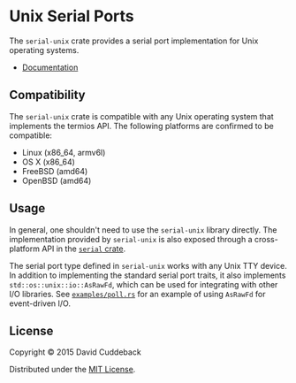 # Unix Serial Ports

The `serial-unix` crate provides a serial port implementation for Unix operating systems.

* [Documentation](http://dcuddeback.github.io/serial-rs/serial_unix/)

## Compatibility

The `serial-unix` crate is compatible with any Unix operating system that implements the termios
API. The following platforms are confirmed to be compatible:

* Linux (x86_64, armv6l)
* OS X (x86_64)
* FreeBSD (amd64)
* OpenBSD (amd64)

## Usage

In general, one shouldn't need to use the `serial-unix` library directly. The implementation
provided by `serial-unix` is also exposed through a cross-platform API in the [`serial`
crate](../serial/).

The serial port type defined in `serial-unix` works with any Unix TTY device. In addition to
implementing the standard serial port traits, it also implements `std::os::unix::io::AsRawFd`, which
can be used for integrating with other I/O libraries. See [`examples/poll.rs`](examples/poll.rs) for
an example of using `AsRawFd` for event-driven I/O.

## License

Copyright © 2015 David Cuddeback

Distributed under the [MIT License](LICENSE).
